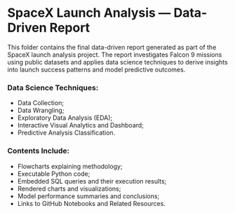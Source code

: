 # SpaceX Launch Analysis — Data-Driven Report

This folder contains the final data-driven report generated as part of the SpaceX launch analysis project. The report investigates Falcon 9 missions using public datasets and applies data science techniques to derive insights into launch success patterns and model predictive outcomes.

### Data Science Techniques:

* Data Collection;
* Data Wrangling;
* Exploratory Data Analysis (EDA);
* Interactive Visual Analytics and  Dashboard;
* Predictive Analysis Classification.

### Contents Include:

* Flowcharts explaining methodology;
* Executable Python code;
* Embedded SQL queries and their execution results;
* Rendered charts and visualizations;
* Model performance summaries and conclusions;
* Links to GitHub Notebooks and Related Resources.
